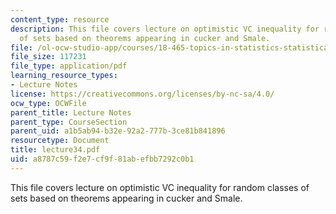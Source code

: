 ```yaml
---
content_type: resource
description: This file covers lecture on optimistic VC inequality for random classes
  of sets based on theorems appearing in cucker and Smale.
file: /ol-ocw-studio-app/courses/18-465-topics-in-statistics-statistical-learning-theory-spring-2007/a8787c59f2e7cf9f81abefbb7292c0b1_lecture34.pdf
file_size: 117231
file_type: application/pdf
learning_resource_types:
- Lecture Notes
license: https://creativecommons.org/licenses/by-nc-sa/4.0/
ocw_type: OCWFile
parent_title: Lecture Notes
parent_type: CourseSection
parent_uid: a1b5ab94-b32e-92a2-777b-3ce81b841896
resourcetype: Document
title: lecture34.pdf
uid: a8787c59-f2e7-cf9f-81ab-efbb7292c0b1
---
```

This file covers lecture on optimistic VC inequality for random classes of sets based on theorems appearing in cucker and Smale.